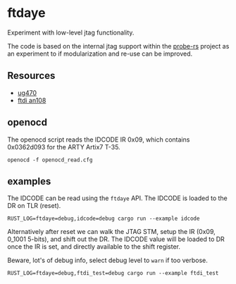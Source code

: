 # ftdaye

Experiment with low-level jtag functionality.

The code is based on the internal jtag support within the [probe-rs](https://github.com/probe-rs/probe-rs) project as an experiment to if modularization and re-use can be improved.

## Resources

- [ug470](https://docs.amd.com/v/u/en-US/ug470_7Series_Config)
- [ftdi an108](https://www.ftdichip.com/Documents/AppNotes/AN_108_Command_Processor_for_MPSSE_and_MCU_Host_Bus_Emulation_Modes.pdf)

## openocd

The openocd script reads the IDCODE IR 0x09, which contains 0x0362d093 for the ARTY Artix7 T-35.

```shell
openocd -f openocd_read.cfg
```

## examples

The IDCODE can be read using the `ftdaye` API. The IDCODE is loaded to the DR on TLR (reset).

```shell
RUST_LOG=ftdaye=debug,idcode=debug cargo run --example idcode
```

Alternatively after reset we can walk the JTAG STM, setup the IR (0x09, 0_1001 5-bits), and shift out the DR.
The IDCODE value will be loaded to DR once the IR is set, and directly available to the shift register.

Beware, lot's of debug info, select debug level to `warn` if too verbose.

```shell
RUST_LOG=ftdaye=debug,ftdi_test=debug cargo run --example ftdi_test
```
